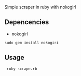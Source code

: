Simple scraper in ruby with nokogirl


## Depencencies

- nokogirl

```
sudo gem install nokogiri
```


## Usage

```
 ruby scrape.rb
```

